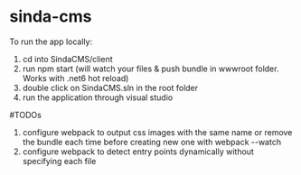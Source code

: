 # sinda-cms

To run the app locally:

1. cd into SindaCMS/client 
2. run npm start (will watch your files & push bundle in wwwroot folder. Works with .net6 hot reload)
3. double click on SindaCMS.sln in the root folder
4. run the application through visual studio

#TODOs
1. configure webpack to output css images with the same name or remove the bundle each time before creating new one with webpack --watch
2. configure webpack to detect entry points dynamically without specifying each file
